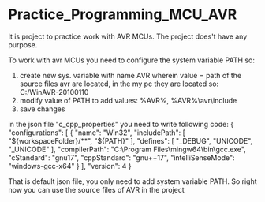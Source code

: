 # Practice_Programming_MCU_AVR

It is project to practice work with AVR MCUs. The project does't have any purpose.

To work with avr MCUs you need to configure the system variable PATH so:
1) create new sys. variable with name AVR wherein value = path of the source files avr are located, in the my pc they are located so: C:/WinAVR-20100110
2) modify value of PATH to add values: %AVR%, %AVR%\avr\include
3) save changes

in the json file "c_cpp_properties" you need to write following code:
{
    "configurations": [
        {
            "name": "Win32",
            "includePath": [
                "${workspaceFolder}/**",
                "${PATH}"
            ],
            "defines": [
                "_DEBUG",
                "UNICODE",
                "_UNICODE"
            ],
            "compilerPath": "C:\\Program Files\\mingw64\\bin\\gcc.exe",
            "cStandard": "gnu17",
            "cppStandard": "gnu++17",
            "intelliSenseMode": "windows-gcc-x64"
        }
    ],
    "version": 4
}

That is default json file, you only need to add system variable PATH.
So right now you can use the source files of AVR in the project
